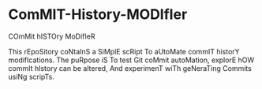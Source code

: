# ComMIT-History-MODIfIer
COmMit hISTOry MoDifIeR

This rEpoSitory coNtaInS a SiMplE scRipt To aUtoMate commIT historY modifIcations. The puRpose iS To test Git coMmit autoMation, explorE hOW commIt hIstory can be altered, And experimenT wiTh geNeraTing Commits usiNg scripTs.
